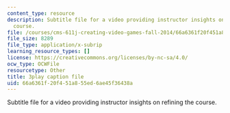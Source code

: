 ```yaml
---
content_type: resource
description: Subtitle file for a video providing instructor insights on refining the
  course.
file: /courses/cms-611j-creating-video-games-fall-2014/66a6361f20f451a855ed6ae45f36438a_CrS0ndCbsro.srt
file_size: 8289
file_type: application/x-subrip
learning_resource_types: []
license: https://creativecommons.org/licenses/by-nc-sa/4.0/
ocw_type: OCWFile
resourcetype: Other
title: 3play caption file
uid: 66a6361f-20f4-51a8-55ed-6ae45f36438a
---
```

Subtitle file for a video providing instructor insights on refining the course.